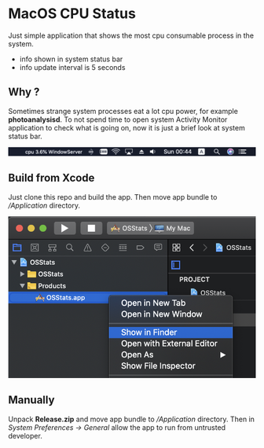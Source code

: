 
# MacOS CPU Status

Just simple application that shows the most cpu consumable process in the system.

- info shown in system status bar
- info update interval is 5 seconds

## Why ?

Sometimes strange system processes eat a lot cpu power, for example **photoanalysisd**. To not spend time to open system Activity Monitor application to check what is going on, now it is just a brief look at system status bar.

<img src="Screenshot.png"/>

## Build from Xcode

Just clone this repo and build the app. Then move app bundle to */Application* directory. 

<img src="Screenshot1.png"/>

## Manually

Unpack **Release.zip** and move app bundle to */Application* directory. Then in *System Preferences -> General* allow the app to run from untrusted developer.

